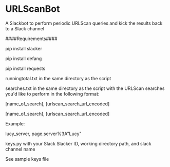 # URLScanBot
A Slackbot to perform periodic URLScan queries and kick the results back to a Slack channel


####Requirements####

pip install slacker

pip install defang

pip install requests



runningtotal.txt in the same directory as the script



searches.txt in the same directory as the script with the URLScan searches you'd like to perform in the following format:

[name_of_search], [urlscan_search_url_encoded]

[name_of_search], [urlscan_search_url_encoded]


Example: 

lucy_server, page.server%3A"Lucy"



keys.py with your Slack Slacker ID, working directory path, and slack channel name

See sample keys file
